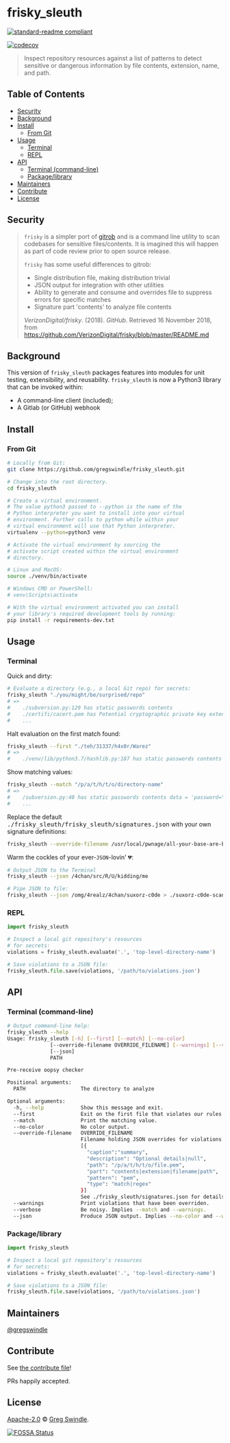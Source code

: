 # frisky_sleuth

[![standard-readme compliant](https://img.shields.io/badge/standard--readme-OK-green.svg?style=flat-square)](https://github.com/RichardLitt/standard-readme)

[![codecov](https://codecov.io/gh/gregswindle/frisky_sleuth/branch/master/graph/badge.svg?style=flat-square)](https://codecov.io/gh/gregswindle/frisky_sleuth)

> Inspect repository resources against a list of patterns to detect sensitive or dangerous information by file contents, extension, name, and path.

## Table of Contents

<!-- toc -->

- [Security](#security)
- [Background](#background)
- [Install](#install)
  * [From Git](#from-git)
- [Usage](#usage)
  * [Terminal](#terminal)
  * [REPL](#repl)
- [API](#api)
  * [Terminal (command-line)](#terminal-command-line)
  * [Package/library](#packagelibrary)
- [Maintainers](#maintainers)
- [Contribute](#contribute)
- [License](#license)

<!-- tocstop -->

## Security

> `frisky` is a simpler port of
> [gitrob](https://github.com/michenriksen/gitrob) and is a command line
> utility to scan codebases for sensitive files/contents.  It is
> imagined this will happen as part of code review prior to open source
> release.
>
> `frisky` has some useful differences to gitrob:
>
>  - Single distribution file, making distribution trivial
>  - JSON output for integration with other utilities
>  - Ability to generate and consume and overrides file to suppress errors for specific matches
>  - Signature part 'contents' to analyze file contents
>
> _VerizonDigital/frisky_. (2018). _GitHub_. Retrieved 16 November 2018, from <https://github.com/VerizonDigital/frisky/blob/master/README.md>

## Background

This version of `frisky_sleuth` packages features into modules for unit testing, extensibility, and reusability. `frisky_sleuth` is now a Python3 library that can be invoked within:

- A command-line client (included);
- A Gitlab (or GitHub) webhook

## Install

### From Git

```bash
# Locally from Git:
git clone https://github.com/gregswindle/frisky_sleuth.git

# Change into the root directory.
cd frisky_sleuth

# Create a virtual environment.
# The value python3 passed to --python is the name of the
# Python interpreter you want to install into your virtual
# environment. Further calls to python while within your
# virtual environment will use that Python interpreter.
virtualenv --python=python3 venv

# Activate the virtual environment by sourcing the
# activate script created within the virtual environment
# directory.

# Linux and MacOS:
source ./venv/bin/activate

# Windows CMD or PowerShell:
# venv\Scripts\activate

# With the virtual environment activated you can install
# your library's required development tools by running:
pip install -r requirements-dev.txt
```

## Usage

### Terminal

Quick and dirty:

```bash
# Evaluate a directory (e.g., a local Git repo) for secrets:
frisky_sleuth "./you/might/be/surprised/repo"
# =>
#    ./subversion.py:129 has static passwords contents
#    ./certifi/cacert.pem has Potential cryptographic private key extension
#    ...
```

Halt evaluation on the first match found:

```bash
frisky_sleuth --first "./teh/31337/h4x0r/Warez"
# =>
#    ./venv/lib/python3.7/hashlib.py:187 has static passwords contents password = bytes(memoryview(password)) matches pattern (password|passwd|pass|pwd)['"]? ?[=:] ?['"]?(?!(['"]))
```

Show matching values:

```bash
frisky_sleuth --match "/p/a/t/h/t/o/directory-name"
# =>
#    /subversion.py:40 has static passwords contents data = 'password="OMG!LOL-puppies11"' matches pattern (password|passwd|pass|pwd)['"]? ?[=:] ?['"]?(?!(['"]))
#    ...
```

Replace the default <samp>./frisky_sleuth/frisky_sleuth/signatures.json</samp> with your own signature definitions:

```bash
frisky_sleuth --override-filename /usr/local/pwnage/all-your-base-are-belong-to-us.json ./Я0XX0ЯZ
```

Warm the cockles of your ever-`JSON`-lovin' 💔:

```bash
# Output JSON to the Terminal
frisky_sleuth --json /4chan/src/R/U/kidding/me

# Pipe JSON to file:
frisky_sleuth --json /omg/4realz/4chan/suxorz-c0de > ./suxorz-c0de-scan-violations.json
```

### REPL

```python
import frisky_sleuth

# Inspect a local git repository's resources
# for secrets:
violations = frisky_sleuth.evaluate('.', 'top-level-directory-name')

# Save violations to a JSON file:
frisky_sleuth.file.save(violations, '/path/to/violations.json')
```

## API

### Terminal (command-line)

```bash
# Output command-line help:
frisky_sleuth --help
Usage: frisky_sleuth [-h] [--first] [--match] [--no-color]
              [--override-filename OVERRIDE_FILENAME] [--warnings] [--verbose]
              [--json]
              PATH

Pre-receive oopsy checker

Positional arguments:
  PATH                  The directory to analyze

Optional arguments:
  -h, --help            Show this message and exit.
  --first               Exit on the first file that violates our rules.
  --match               Print the matching value.
  --no-color            No color output.
  --override-filename   OVERRIDE_FILENAME
                        Filename holding JSON overrides for violations in the form:
                        [{
                          "caption":"summary",
                          "description": "Optional details|null",
                          "path": "/p/a/t/h/t/o/file.pem",
                          "part": "contents|extension|filename|path",
                          "pattern": "pem",
                          "type": "match|regex"
                        }]
                        See ./frisky_sleuth/signatures.json for details.
  --warnings            Print violations that have been overriden.
  --verbose             Be noisy. Implies --match and --warnings.
  --json                Produce JSON output. Implies --no-color and --warnings; overrides --verbose.
```

### Package/library

```python
import frisky_sleuth

# Inspect a local git repository's resources
# for secrets:
violations = frisky_sleuth.evaluate('.', 'top-level-directory-name')

# Save violations to a JSON file:
frisky_sleuth.file.save(violations, '/path/to/violations.json')
```

## Maintainers

[@gregswindle](https://github.com/gregswindle)

## Contribute

See [the contribute file](CONTRIBUTING.md)!

PRs happily accepted.

## License

[Apache-2.0](LICENSE) © [Greg Swindle](https://github.com/gregswindle).

[![FOSSA Status](https://app.fossa.io/api/projects/git%2Bgithub.com%2Fgregswindle%2Ffrisky_sleuth.svg?type=large)](https://app.fossa.io/projects/git%2Bgithub.com%2Fgregswindle%2Ffrisky_sleuth?ref=badge_large)
